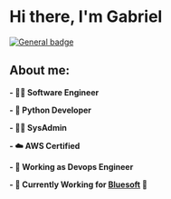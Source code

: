 # Hi there, I'm Gabriel
 [![General badge](https://img.shields.io/badge/LinkedIn-0077B5?style=for-the-badge&logo=linkedin&logoColor=white)](https://www.linkedin.com/in/gabrielhinz)

## About me:

**- 👨‍🎓 Software Engineer**

**- 🐍 Python Developer**

**- 👨‍💻 SysAdmin**

**- ☁️ AWS Certified**

**- 👷 Working as Devops Engineer**

**- 🚀 Currently Working for [Bluesoft](https://bluesoft.com.br/) 💙**
